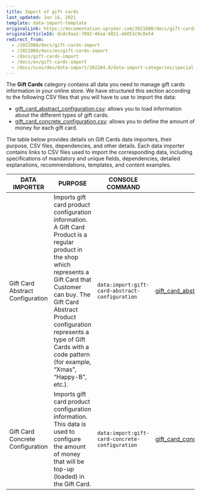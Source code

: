 ```yaml
---
title: Import of gift cards
last_updated: Jun 16, 2021
template: data-import-template
originalLink: https://documentation.spryker.com/2021080/docs/gift-cards-import
originalArticleId: dcdc9aa2-7092-46aa-8821-e6853c9c8e54
redirect_from:
  - /2021080/docs/gift-cards-import
  - /2021080/docs/en/gift-cards-import
  - /docs/gift-cards-import
  - /docs/en/gift-cards-import
  - /docs/scos/dev/data-import/202204.0/data-import-categories/special-product-types/gift-cards/gift-cards.html
---
```


The **Gift Cards** category contains all data you need to manage gift cards information in your online store. We have structured this section according to the following CSV files that you will have to use to import the data:

* [gift_card_abstract_configuration.csv](/docs/pbc/all/gift-cards/{{site.version}}/import-and-export-data/file-details-gift-card-abstract-configuration.csv.html): allows you to load information about the different types of gift cards.
* [gift_card_concrete_configuration.csv](/docs/pbc/all/gift-cards/{{site.version}}/import-and-export-data/file-details-gift-card-concrete-configuration.csv.html): allows you to define the amount of money for each gift card.  

The table below provides details on Gift Cards data importers, their purpose, CSV files, dependencies, and other details. Each data importer contains links to CSV files used to import the corresponding data, including specifications of mandatory and unique fields, dependencies, detailed explanations, recommendations, templates, and content examples.

| DATA IMPORTER | PURPOSE | CONSOLE COMMAND | FILES | DEPENDENCIES |
| --- | --- | --- | --- |--- |
| Gift Card Abstract Configuration  | Imports gift card product configuration information. A Gift Card Product is a regular product in the shop which represents a Gift Card that Customer can buy. The Gift Card Abstract Product configuration represents a type of Gift Cards with a code pattern (for example, “Xmas”, “Happy-B”, etc.). |`data:import:gift-card-abstract-configuration` | [gift_card_abstract_configuration.csv](/docs/pbc/all/gift-cards/{{site.version}}/import-and-export-data/file-details-gift-card-abstract-configuration.csv.html) |[product_abstract.csv](/docs/scos/dev/data-import/{{site.version}}/data-import-categories/catalog-setup/products/file-details-product-abstract.csv.html) |
| Gift Card Concrete Configuration | Imports gift card product configuration information. This data is used to configure the amount of money that will be top-up (loaded) in the Gift Card.  |`data:import:gift-card-concrete-configuration` |[gift_card_concrete_configuration.csv](/docs/pbc/all/gift-cards/{{site.version}}/import-and-export-data/file-details-gift-card-concrete-configuration.csv.html)| [product_concrete.csv](/docs/scos/dev/data-import/{{site.version}}/data-import-categories/catalog-setup/products/file-details-product-concrete.csv.html) |
